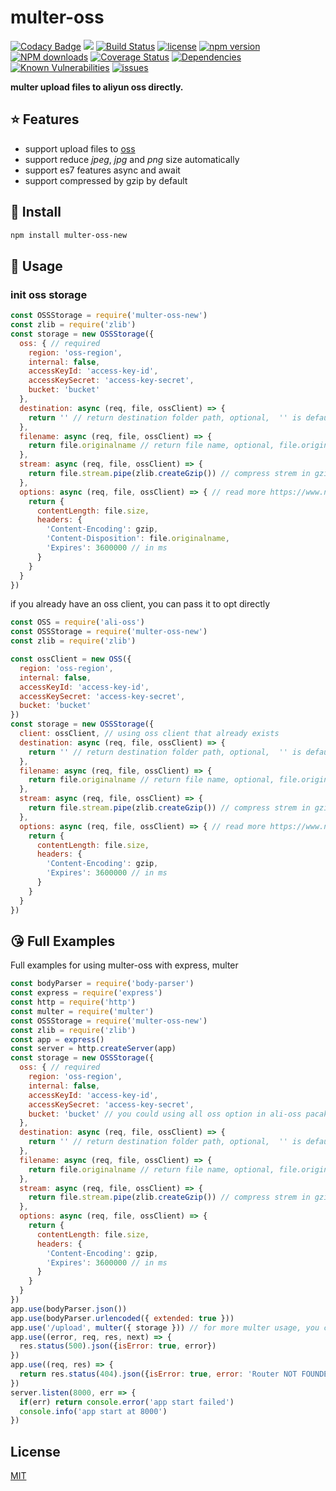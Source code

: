 # multer-oss

[![Codacy Badge](https://api.codacy.com/project/badge/Grade/ca77da4f464c44e18f3cf057d9fe24f5)](https://app.codacy.com/app/taozhi8833998/multer-oss?utm_source=github.com&utm_medium=referral&utm_content=taozhi8833998/multer-oss&utm_campaign=Badge_Grade_Dashboard)
[![](https://img.shields.io/badge/Powered%20by-ganjiang-brightgreen.svg)](https://github.com/taozhi8833998/multer-oss)
[![Build Status](https://travis-ci.org/taozhi8833998/multer-oss.svg?branch=master)](https://travis-ci.org/taozhi8833998/multer-oss)
[![license](https://img.shields.io/badge/license-MIT-blue.svg)](https://github.com/taozhi8833998/multer-oss/blob/master/LICENSE)
[![npm version](https://badge.fury.io/js/multer-oss-new.svg)](https://badge.fury.io/js/multer-oss-new)
[![NPM downloads](http://img.shields.io/npm/dm/multer-oss-new.svg?style=flat-square)](http://www.npmtrends.com/multer-oss-new)
[![Coverage Status](https://img.shields.io/coveralls/github/taozhi8833998/multer-oss/master.svg)](https://coveralls.io/github/taozhi8833998/multer-oss?branch=master)
[![Dependencies](https://img.shields.io/david/taozhi8833998/multer-oss.svg)](https://img.shields.io/david/taozhi8833998/multer-oss)
[![Known Vulnerabilities](https://snyk.io/test/github/taozhi8833998/multer-oss/badge.svg?targetFile=package.json)](https://snyk.io/test/github/taozhi8833998/multer-oss?targetFile=package.json)
[![issues](https://img.shields.io/github/issues/taozhi8833998/multer-oss.svg)](https://github.com/taozhi8833998/multer-oss/issues)

**multer upload files to aliyun oss directly.**

## :star: Features

- support upload files to [oss](https://www.aliyun.com/product/oss)
- support reduce *jpeg*, *jpg* and *png* size automatically
- support es7 features async and await
- support compressed by gzip by default

## :tada: Install

```bash
npm install multer-oss-new
```
## :rocket: Usage

### init oss storage

```javascript
const OSSStorage = require('multer-oss-new')
const zlib = require('zlib')
const storage = new OSSStorage({
  oss: { // required
    region: 'oss-region',
    internal: false,
    accessKeyId: 'access-key-id',
    accessKeySecret: 'access-key-secret',
    bucket: 'bucket'
  },
  destination: async (req, file, ossClient) => {
    return '' // return destination folder path, optional,  '' is default value
  },
  filename: async (req, file, ossClient) => {
    return file.originalname // return file name, optional, file.originalname is default value
  },
  stream: async (req, file, ossClient) => {
    return file.stream.pipe(zlib.createGzip()) // compress strem in gzip
  },
  options: async (req, file, ossClient) => { // read more https://www.npmjs.com/package/ali-oss#putstreamname-stream-options
    return {
      contentLength: file.size,
      headers: {
        'Content-Encoding': gzip,
        'Content-Disposition': file.originalname,
        'Expires': 3600000 // in ms
      }
    }
  }
})
```

if you already have an oss client, you can pass it to opt directly

```javascript
const OSS = require('ali-oss')
const OSSStorage = require('multer-oss-new')
const zlib = require('zlib')

const ossClient = new OSS({
  region: 'oss-region',
  internal: false,
  accessKeyId: 'access-key-id',
  accessKeySecret: 'access-key-secret',
  bucket: 'bucket'
})
const storage = new OSSStorage({
  client: ossClient, // using oss client that already exists
  destination: async (req, file, ossClient) => {
    return '' // return destination folder path, optional,  '' is default value
  },
  filename: async (req, file, ossClient) => {
    return file.originalname // return file name, optional, file.originalname is default value
  },
  stream: async (req, file, ossClient) => {
    return file.stream.pipe(zlib.createGzip()) // compress strem in gzip
  },
  options: async (req, file, ossClient) => { // read more https://www.npmjs.com/package/ali-oss#putstreamname-stream-options
    return {
      contentLength: file.size,
      headers: {
        'Content-Encoding': gzip,
        'Expires': 3600000 // in ms
      }
    }
  }
})
```

## :kissing_heart: Full Examples

Full examples for using multer-oss with express, multer

```javascript
const bodyParser = require('body-parser')
const express = require('express')
const http = require('http')
const multer = require('multer')
const OSSStorage = require('multer-oss-new')
const zlib = require('zlib')
const app = express()
const server = http.createServer(app)
const storage = new OSSStorage({
  oss: { // required
    region: 'oss-region',
    internal: false,
    accessKeyId: 'access-key-id',
    accessKeySecret: 'access-key-secret',
    bucket: 'bucket' // you could using all oss option in ali-oss pacakge
  },
  destination: async (req, file, ossClient) => {
    return '' // return destination folder path, optional,  '' is default value
  },
  filename: async (req, file, ossClient) => {
    return file.originalname // return file name, optional, file.originalname is default value
  },
  stream: async (req, file, ossClient) => {
    return file.stream.pipe(zlib.createGzip()) // compress strem in gzip
  },
  options: async (req, file, ossClient) => {
    return {
      contentLength: file.size,
      headers: {
        'Content-Encoding': gzip,
        'Expires': 3600000 // in ms
      }
    }
  }
})
app.use(bodyParser.json())
app.use(bodyParser.urlencoded({ extended: true }))
app.use('/upload', multer({ storage })) // for more multer usage, you could refrence multer document
app.use((error, req, res, next) => {
  res.status(500).json({isError: true, error})
})
app.use((req, res) => {
  return res.status(404).json({isError: true, error: 'Router NOT FOUNDED'})
})
server.listen(8000, err => {
  if(err) return console.error('app start failed')
  console.info('app start at 8000')
})
```

## License

[MIT](LICENSE)